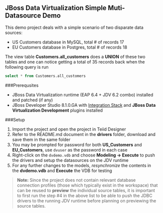 ## JBoss Data Virtualization Simple Muti-Datasource Demo

This demo project deals with a simple scenario of two disparate data sources:
* US Customers database in MySQL, total \# of records 17 
* EU Customers database in Postgres, total \# of records 18

The view table __Customers.all_customers__ does a __UNION__ of these two tables and one can notice getting a total of 35 records back when the following query is run
```sql
select * from Customers.all_customers
```

###Prerequsites 
* JBoss Data Virtualization runtime (EAP 6.4 + JDV 6.2 combo) installed and patched (if any)
* JBoss Developer Studio 8.1.0.GA with [Integration Stack](http://tools.jboss.org/downloads/devstudio_is/luna/8.0.5.GA.html) and __JBoss Data Virtualization Development__ plugins installed 

###Setup

1. Import the project and open the project in Teiid Designer
2. Refer to the README.md document in the __drivers__ folder, download and save them in the same folder 
3. You may be prompted for password for both __US_Customers__ and __EU_Customers__, use `dvuser` as the password in each case
4. Right-click on the `dvdemo.vdb` and choose __Modeling → Execute__ to push the drivers and setup the datasources on the JDV runtime
5. For any further changes to the models, _resynchronize_ the contents in the __dvdemo.vdb__ and __Execute__ the VDB for testing

> __Note:__ Since the project does not contain relevant database connection profiles (those which typically exist in the workspace) that can be reused to **preview** the individual source tables, it is important to first run the step #4 in the above list to be able to push the JDBC drivers to the running JDV runtime before planning on previewing the source tables. 
